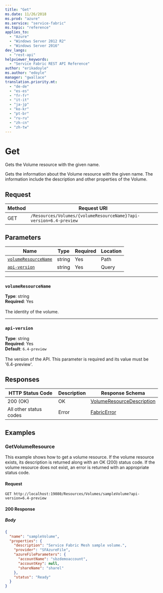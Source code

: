 ```yaml
---
title: "Get"
ms.date: 11/26/2018
ms.prod: "azure"
ms.service: "service-fabric"
ms.topic: "reference"
applies_to: 
  - "Azure"
  - "Windows Server 2012 R2"
  - "Windows Server 2016"
dev_langs: 
  - "rest-api"
helpviewer_keywords: 
  - "Service Fabric REST API Reference"
author: "erikadoyle"
ms.author: "edoyle"
manager: "gwallace"
translation.priority.mt: 
  - "de-de"
  - "es-es"
  - "fr-fr"
  - "it-it"
  - "ja-jp"
  - "ko-kr"
  - "pt-br"
  - "ru-ru"
  - "zh-cn"
  - "zh-tw"
---
```

# Get
Gets the Volume resource with the given name.

Gets the information about the Volume resource with the given name. The information include the description and other properties of the Volume.

## Request
| Method | Request URI |
| ------ | ----------- |
| GET | `/Resources/Volumes/{volumeResourceName}?api-version=6.4-preview` |


## Parameters
| Name | Type | Required | Location |
| --- | --- | --- | --- |
| [`volumeResourceName`](#volumeresourcename) | string | Yes | Path |
| [`api-version`](#api-version) | string | Yes | Query |

____
### `volumeResourceName`
__Type__: string <br/>
__Required__: Yes<br/>
<br/>
The identity of the volume.

____
### `api-version`
__Type__: string <br/>
__Required__: Yes<br/>
__Default__: `6.4-preview` <br/>
<br/>
The version of the API. This parameter is required and its value must be '6.4-preview'.


## Responses

| HTTP Status Code | Description | Response Schema |
| --- | --- | --- |
| 200 (OK) | OK<br/> | [VolumeResourceDescription](sfclient-v64-model-volumeresourcedescription.md) |
| All other status codes | Error<br/> | [FabricError](sfclient-v64-model-fabricerror.md) |

## Examples

### GetVolumeResource

This example shows how to get a volume resource. If the volume resource exists, its description is returned along with an OK (200) status code. If the volume resource does not exist, an error is returned with an appropriate status code.

#### Request
```
GET http://localhost:19080/Resources/Volumes/sampleVolume?api-version=6.4-preview
```

#### 200 Response
##### Body
```json
{
  "name": "sampleVolume",
  "properties": {
    "description": "Service Fabric Mesh sample volume.",
    "provider": "SFAzureFile",
    "azureFileParameters": {
      "accountName": "sbzdemoaccount",
      "accountKey": null,
      "shareName": "sharel"
    },
    "status": "Ready"
  }
}
```

